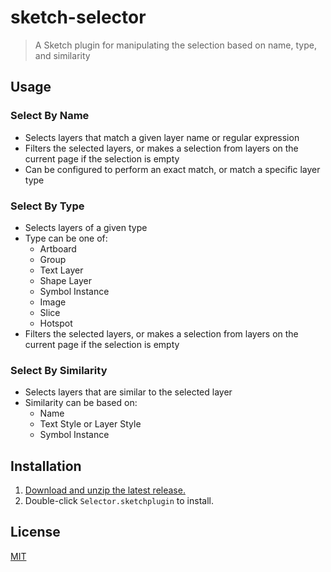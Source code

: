 # sketch-selector

> A Sketch plugin for manipulating the selection based on name, type, and similarity

## Usage

### Select By Name

- Selects layers that match a given layer name or regular expression
- Filters the selected layers, or makes a selection from layers on the current page if the selection is empty
- Can be configured to perform an exact match, or match a specific layer type

### Select By Type

- Selects layers of a given type
- Type can be one of:
  - Artboard
  - Group
  - Text Layer
  - Shape Layer
  - Symbol Instance
  - Image
  - Slice
  - Hotspot
- Filters the selected layers, or makes a selection from layers on the current page if the selection is empty

### Select By Similarity

- Selects layers that are similar to the selected layer
- Similarity can be based on:
  - Name
  - Text Style or Layer Style
  - Symbol Instance

## Installation

1. [Download and unzip the latest release.](https://github.com/yuanqing/sketch-selector/releases)
2. Double-click `Selector.sketchplugin` to install.

## License

[MIT](LICENSE.md)
